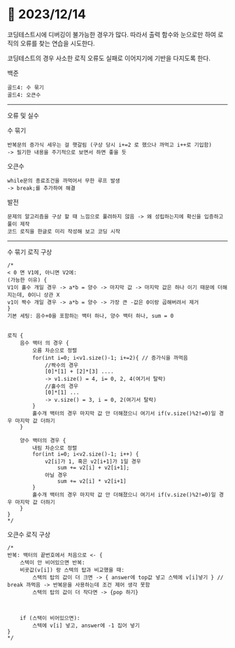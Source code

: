# 📅 2023/12/14

코딩테스트시에 디버깅이 불가능한 경우가 많다. 따라서 출력 함수와 눈으로만 하여 로직의 오류를 찾는 연습을 시도한다. 

코딩테스트의 경우 사소한 로직 오류도 실패로 이어지기에 기반을 다지도록 한다.

백준

    골드4: 수 묶기
    골드4: 오큰수

--------------------------
오류 및 실수

수 묶기

    반복문의 증가식 세우는 걸 햇갈림 (구상 당시 i+=2 로 했으나 까먹고 i++로 기입함)
    -> 필기한 내용을 주기적으로 보면서 하면 좋을 듯

오큰수

    while문의 종료조건을 까먹어서 무한 루프 발생
    -> break;를 추가하여 해결


발전

    문제의 알고리즘을 구상 할 때 느낌으로 풀려하지 않음 -> 왜 성립하는지에 확신을 입증하고 풀이 제작
    코드 로직을 한글로 미리 작성해 보고 코딩 시작

-----------------------
수 묶기 로직 구상

    /*
    < 0 면 V1에, 아니면 V2에:
    (가능한 이유) {
    V1이 홀수 개일 경우 -> a*b = 양수 -> 마지막 값 -> 마지막 값은 하나 이기 때문에 더해지는데, 0이니 상관 X
    v1이 짝수 개일 경우 -> a*b = 양수 -> 가장 큰 -값은 0이랑 곱해버려서 제거
    }
    기본 세팅: 음수+0을 포함하는 백터 하나, 양수 백터 하나, sum = 0


    로직 {
        음수 백터 의 경우 {
            오름 차순으로 정렬
            for(int i=0; i<v1.size()-1; i+=2){ // 증가식을 까먹음
                //짝수의 경우
                [0]*[1] + [2]*[3] ....
                -> v1.size() = 4, i= 0, 2, 4(여기서 탈락)
                //홀수의 경우
                [0]*[1] ...
                -> v.size() = 3, i = 0, 2(여기서 탈락)
            }
            홀수개 백터의 경우 마지막 값 안 더해졌으니 여기서 if(v.size()%2!=0)일 경우 마지막 값 더하기
        }

        양수 백터의 경우 {
            내림 차순으로 정렬
            for(int i=0; i<v2.size()-1; i++) {
                v2[i]가 1, 혹은 v2[i+1]가 1일 경우
                    sum += v2[i] + v2[i+1];
                아닐 경우
                    sum += v2[i] * v2[i+1]
            }
            홀수개 백터의 경우 마지막 값 안 더해졌으니 여기서 if(v.size()%2!=0)일 경우 마지막 값 더하기
        }
    }
    */


오큰수 로직 구상

    /*
    반복: 백터의 끝번호에서 처음으로 <- {
        스텍이 안 비어있으면 반복:
        비굣값(v[i]) 랑 스텍의 탑과 비교했을 때:
            스택의 탑의 값이 더 크면 -> { answer에 top값 넣고 스텍에 v[i]넣기 } // break 까먹음 -> 반복문을 사용하는데 조건 제어 생각 못함
            스택의 탑의 값이 더 작다면 -> {pop 하기}



        if (스택이 비어있으면):
            스텍에 v[i] 넣고, answer에 -1 집어 넣기
    }
    */
